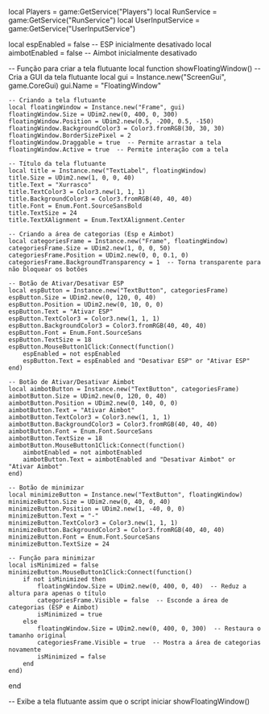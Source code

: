 local Players = game:GetService("Players")
local RunService = game:GetService("RunService")
local UserInputService = game:GetService("UserInputService")

local espEnabled = false  -- ESP inicialmente desativado
local aimbotEnabled = false  -- Aimbot inicialmente desativado

-- Função para criar a tela flutuante
local function showFloatingWindow()
    -- Cria a GUI da tela flutuante
    local gui = Instance.new("ScreenGui", game.CoreGui)
    gui.Name = "FloatingWindow"

    -- Criando a tela flutuante
    local floatingWindow = Instance.new("Frame", gui)
    floatingWindow.Size = UDim2.new(0, 400, 0, 300)
    floatingWindow.Position = UDim2.new(0.5, -200, 0.5, -150)
    floatingWindow.BackgroundColor3 = Color3.fromRGB(30, 30, 30)
    floatingWindow.BorderSizePixel = 2
    floatingWindow.Draggable = true  -- Permite arrastar a tela
    floatingWindow.Active = true  -- Permite interação com a tela

    -- Título da tela flutuante
    local title = Instance.new("TextLabel", floatingWindow)
    title.Size = UDim2.new(1, 0, 0, 40)
    title.Text = "Xurrasco"
    title.TextColor3 = Color3.new(1, 1, 1)
    title.BackgroundColor3 = Color3.fromRGB(40, 40, 40)
    title.Font = Enum.Font.SourceSansBold
    title.TextSize = 24
    title.TextXAlignment = Enum.TextXAlignment.Center

    -- Criando a área de categorias (Esp e Aimbot)
    local categoriesFrame = Instance.new("Frame", floatingWindow)
    categoriesFrame.Size = UDim2.new(1, 0, 0, 50)
    categoriesFrame.Position = UDim2.new(0, 0, 0.1, 0)
    categoriesFrame.BackgroundTransparency = 1  -- Torna transparente para não bloquear os botões

    -- Botão de Ativar/Desativar ESP
    local espButton = Instance.new("TextButton", categoriesFrame)
    espButton.Size = UDim2.new(0, 120, 0, 40)
    espButton.Position = UDim2.new(0, 10, 0, 0)
    espButton.Text = "Ativar ESP"
    espButton.TextColor3 = Color3.new(1, 1, 1)
    espButton.BackgroundColor3 = Color3.fromRGB(40, 40, 40)
    espButton.Font = Enum.Font.SourceSans
    espButton.TextSize = 18
    espButton.MouseButton1Click:Connect(function()
        espEnabled = not espEnabled
        espButton.Text = espEnabled and "Desativar ESP" or "Ativar ESP"
    end)

    -- Botão de Ativar/Desativar Aimbot
    local aimbotButton = Instance.new("TextButton", categoriesFrame)
    aimbotButton.Size = UDim2.new(0, 120, 0, 40)
    aimbotButton.Position = UDim2.new(0, 140, 0, 0)
    aimbotButton.Text = "Ativar Aimbot"
    aimbotButton.TextColor3 = Color3.new(1, 1, 1)
    aimbotButton.BackgroundColor3 = Color3.fromRGB(40, 40, 40)
    aimbotButton.Font = Enum.Font.SourceSans
    aimbotButton.TextSize = 18
    aimbotButton.MouseButton1Click:Connect(function()
        aimbotEnabled = not aimbotEnabled
        aimbotButton.Text = aimbotEnabled and "Desativar Aimbot" or "Ativar Aimbot"
    end)

    -- Botão de minimizar
    local minimizeButton = Instance.new("TextButton", floatingWindow)
    minimizeButton.Size = UDim2.new(0, 40, 0, 40)
    minimizeButton.Position = UDim2.new(1, -40, 0, 0)
    minimizeButton.Text = "-"
    minimizeButton.TextColor3 = Color3.new(1, 1, 1)
    minimizeButton.BackgroundColor3 = Color3.fromRGB(40, 40, 40)
    minimizeButton.Font = Enum.Font.SourceSans
    minimizeButton.TextSize = 24

    -- Função para minimizar
    local isMinimized = false
    minimizeButton.MouseButton1Click:Connect(function()
        if not isMinimized then
            floatingWindow.Size = UDim2.new(0, 400, 0, 40)  -- Reduz a altura para apenas o título
            categoriesFrame.Visible = false  -- Esconde a área de categorias (ESP e Aimbot)
            isMinimized = true
        else
            floatingWindow.Size = UDim2.new(0, 400, 0, 300)  -- Restaura o tamanho original
            categoriesFrame.Visible = true  -- Mostra a área de categorias novamente
            isMinimized = false
        end
    end)
end

-- Exibe a tela flutuante assim que o script iniciar
showFloatingWindow()
